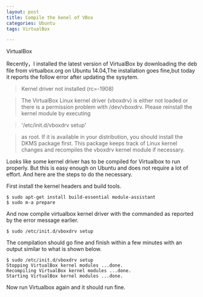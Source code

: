 ```yaml
---
layout: post
title: Compile the kenel of VBox
categories: Ubuntu
tags: VirtualBox

---
```


VirtualBox

Recently，I installed the latest version of VirtualBox by downloading the deb file from virtualbox.org
on Ubuntu 14.04,The installation goes fine,but today it reports the follow error after updating the 
sysytem.

> Kernel driver not installed (rc=-1908)

> The VirtualBox Linux kernel driver (vboxdrv) is either not loaded or there is a permission problem with /dev/vboxdrv. Please reinstall the kernel module by executing

> '/etc/init.d/vboxdrv setup'

> as root. If it is available in your distribution, you should install the DKMS package first. This package keeps track of Linux kernel changes and recompiles the vboxdrv kernel module if necessary.

Looks like some kernel driver has to be compiled for Virtualbox to run properly. But this is easy enough on Ubuntu and does not require a lot of effort. And here are the steps to do the necessary.

First install the kernel headers and build tools.

    $ sudo apt-get install build-essential module-assistant 
    $ sudo m-a prepare

And now compile virtualbox kernel driver with the commanded as reported by the error message earlier.

    $ sudo /etc/init.d/vboxdrv setup

The compilation should go fine and finish within a few minutes with an output similar to what is shown below.

    $ sudo /etc/init.d/vboxdrv setup
    Stopping VirtualBox kernel modules ...done.
    Recompiling VirtualBox kernel modules ...done.
    Starting VirtualBox kernel modules ...done.

Now run Virtualbox again and it should run fine. 
